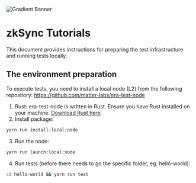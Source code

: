 ![Gradient Banner](https://github.com/matter-labs/tutorials/assets/10233439/8efffb9b-ad1f-4bf2-8f73-9cab8f7ccd22)

# zkSync Tutorials

This document provides instructions for preparing the test infrastructure and running tests locally.

## The environment preparation

To execute tests, you need to install a local node (L2) from the following repository: https://github.com/matter-labs/era-test-node

1. Rust: era-test-node is written in Rust. Ensure you have Rust installed on your machine. [Download Rust here](https://www.rust-lang.org/tools/install).
2. Install package:

```bash
yarn run install:local:node
```

3. Run the node:

```bash
yarn run launch:local:node
```

4. Run tests (before there needs to go the specific folder, eg. hello-world):

```bash
cd hello-world && yarn run test
```
